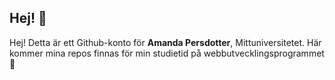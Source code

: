 ## Hej! 👋
Hej! Detta är ett Github-konto för **Amanda Persdotter**, Mittuniversitetet. Här kommer mina repos finnas för min studietid på webbutvecklingsprogrammet 🌱
